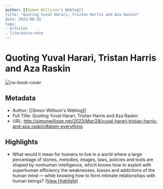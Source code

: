 ```yaml
---
author: [[Simon Willison's Weblog]]
title: "Quoting Yuval Harari, Tristan Harris and Aza Raskin"
date: 2023-08-25
tags: 
- articles
- literature-note
---
```

# Quoting Yuval Harari, Tristan Harris and Aza Raskin

![rw-book-cover](https://simonwillison.net/favicon.ico)

## Metadata
- Author: [[Simon Willison's Weblog]]
- Full Title: Quoting Yuval Harari, Tristan Harris and Aza Raskin
- URL: http://simonwillison.net/2023/Mar/28/yuval-harari-tristan-harris-and-aza-raskin/#atom-everything

## Highlights
- What would it mean for humans to live in a world where a large percentage of stories, melodies, images, laws, policies and tools are shaped by nonhuman intelligence, which knows how to exploit with superhuman efficiency the weaknesses, biases and addictions of the human mind — while knowing how to form intimate relationships with human beings? ([View Highlight](https://read.readwise.io/read/01gwmvk2xzmqrn1ne87750e995))
